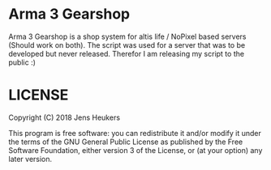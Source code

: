 # Arma 3 Gearshop
Arma 3 Gearshop is a shop system for altis life / NoPixel based servers (Should work on both).
The script was used for a server that was to be developed but never released. 
Therefor I am releasing my script to the public :)

# LICENSE
Copyright (C) 2018 Jens Heukers

This program is free software: you can redistribute it and/or modify it under the terms of the GNU General Public License as published by the Free Software Foundation, either version 3 of the License, or (at your option) any later version.
